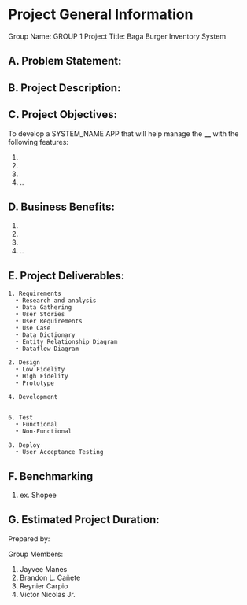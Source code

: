 # Project General Information

Group Name: GROUP 1
Project Title: Baga Burger Inventory System

## A. Problem Statement:

## B. Project Description:

## C. Project Objectives:

To develop a SYSTEM_NAME APP that will help manage the **\_\_** with the following features:

1.
2.
3.
4. ..

## D. Business Benefits:

1.
2.
3.
4. ..

## E. Project Deliverables:

    1. Requirements
      • Research and analysis
      • Data Gathering
      • User Stories
      • User Requirements
      • Use Case
      • Data Dictionary
      • Entity Relationship Diagram
      • Dataflow Diagram

    2. Design
      • Low Fidelity
      • High Fidelity
      • Prototype

    4. Development


    6. Test
      • Functional
      • Non-Functional

    8. Deploy
      • User Acceptance Testing

## F. Benchmarking

1. ex. Shopee

## G. Estimated Project Duration:

Prepared by:

Group Members:

1. Jayvee Manes
2. Brandon L. Cañete
3. Reynier Carpio
4. Victor Nicolas Jr.
